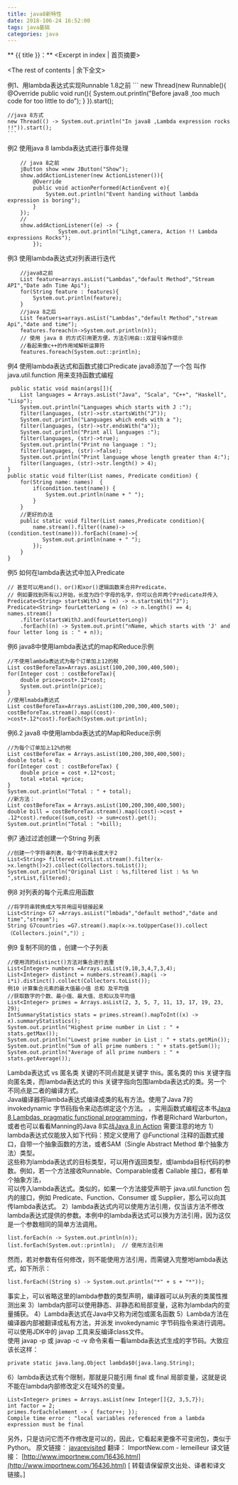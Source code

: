 ```yaml
---
title: java8新特性
date: 2018-106-24 16:52:00
tags: java基础
categories: java
---
```


** {{ title }}：** <Excerpt in index | 首页摘要>
<!-- more -->
<The rest of contents | 余下全文>


例1、用lambda表达式实现Runnable
    1.8之前
	```
    new Thread(new Runnable(){
        @Override
        public void run(){
        System.out.println("Before java8 ,too much code for too little to do");
        }
    }).start();
	
    //java 8方式
    new Thread(() -> System.out.println("In java8 ,Lambda expression rocks !!")).start();
    ```
例2 使用java 8 lambda表达式进行事件处理
```
    // java 8之前
    jButton show =new JButton("Show");
    show.addActionListener(new ActionListener()){
        @Override
        public void actionPerformed(ActionEvent e){
            System.out.println("Event handing without lambda expression is boring");
        } 
    });
    //
    show.addActionListener((e) -> {
                System.out.println("Lihgt,camera, Action !! Lambda expressions Rocks");
        });
```
例3 使用lambda表达式对列表进行迭代
```
    //java8之前
    List feature=arrays.asList("Lambdas","default Method","Stream API","Date adn Time Api");
    for(String feature : features){
        System.out.println(feature);
    }
    //java 8之后
    List featuers=arrays.asList("Lambdas","default Method","stream Api","date and time");
    features.foreach(n->System.out.println(n));
    // 使用 java 8 的方式引用更方便，方法引用由::双冒号操作提示
    //看起来像c++的作用域解析运算符
    features.foreach(System.out::println);
```
例4 使用lambda表达式和函数式接口Predicate
    java8添加了一个包  叫作 java.util.function 用来支持函数式编程
```
 public static void main(args[]){
    List languages = Arrays.asList("Java", "Scala", "C++", "Haskell", "Lisp");
    System.out.println("Languages which starts with J :");
    filter(languages, (str)->str.startsWith("J"));
    System.out.println("Languages which ends with a ");
    filter(languages, (str)->str.endsWith("a"));
    System.out.println("Print all languages :");
    filter(languages, (str)->true);
    System.out.println("Print no language : ");
    filter(languages, (str)->false);
    System.out.println("Print language whose length greater than 4:");
    filter(languages, (str)->str.length() > 4);
}
public static void filter(List names, Predicate condition) {
    for(String name: names)  {
        if(condition.test(name)) {
            System.out.println(name + " ");
        }
    }
    //更好的办法
    public static void filter(List names,Predicate condition){
        name.stream().filter((name)->(condition.test(name))).forEach((name)->{
           System.out.println(name + " ");
        });
    }
}
```
例5 如何在lambda表达式中加入Predicate
```
// 甚至可以用and()、or()和xor()逻辑函数来合并Predicate，
// 例如要找到所有以J开始，长度为四个字母的名字，你可以合并两个Predicate并传入
Predicate<String> startsWithJ = (n) -> n.startsWith("J");
Predicate<String> fourLetterLong = (n) -> n.length() == 4;
names.stream()
    .filter(startsWithJ.and(fourLetterLong))
    .forEach((n) -> System.out.print("nName, which starts with 'J' and four letter long is : " + n));
```
例6 java8中使用lambda表达式的map和Reduce示例
```
//不使用lambda表达式为每个订单加上12的税 
List costBeforeTax=Arrays.asList(100,200,300,400,500);
for(Integer cost : costBeforeTax){
    double price=cost+.12*cost;
    System.out.println(price);
}
//使用lmabda表达式
List costBeforeTax=Arrays.asList(100,200,300,400,500);
costBeforeTax.stream().map((cost)->cost+.12*cost).forEach(System.out:println);
```
例6.2 java8 中使用lambda表达式的Map和Reduce示例
```
//为每个订单加上12%的税
List costBeforeTax = Arrays.asList(100,200,300,400,500);
double total = 0;
for(Integer cost : costBeforeTax) {
    double price = cost +.12*cost;
    total =total +price;
}
System.out.println("Total : " + total);
//新方法：
List costBeforeTax = Arrays.asList(100,200,300,400,500);
double bill = costBeforeTax.stream().map((cost)->cost + .12*cost).reduce((sum,cost) -> sum+cost).get();
System.out.println("Total : "+bill);
```
例7 通过过滤创建一个String 列表
```
//创建一个字符串列表，每个字符串长度大于2
List<String> filtered =strList.stream().filter(x->x.length()>2).collect(Collectors.toList());
System.out.println("Original List : %s,filtered list : %s %n ",strList,filtered);
```
例8 对列表的每个元素应用函数
```
//将字符串转换成大写并用逗号链接起来
List<String> G7 =Arrays.asList("lmbada","default method","date and time","stream");
String G7countries =G7.stream().map(x->x.toUpperCase()).collect（Collectors.join(",")）;
```
例9 复制不同的值 ，创建一个子列表
```
//使用流的distinct()方法对集合进行去重
List<Integer> numbers =Arrays.asList(9,10,3,4,7,3,4);
List<Integer> distinct = numbers.stream().map(i -> i*i).distinct().collect(Collectors.toList());
例10 计算集合元素的最大值最小值 总和 及平均值
//获取数字的个数、最小值、最大值、总和以及平均值
List<Integer> primes = Arrays.asList(2, 3, 5, 7, 11, 13, 17, 19, 23, 29);
IntSummaryStatistics stats = primes.stream().mapToInt((x) -> x).summaryStatistics();
System.out.println("Highest prime number in List : " + stats.getMax());
System.out.println("Lowest prime number in List : " + stats.getMin());
System.out.println("Sum of all prime numbers : " + stats.getSum());
System.out.println("Average of all prime numbers : " + stats.getAverage());
```
Lambda表达式 vs 匿名类
关键的不同点就是关键字 this。匿名类的 this 关键字指向匿名类，而lambda表达式的 this 关键字指向包围lambda表达式的类。另一个不同点是二者的编译方式。</br>
Java编译器将lambda表达式编译成类的私有方法。使用了Java 7的 invokedynamic 字节码指令来动态绑定这个方法。
，实用函数式编程这本书[Java 8 Lambdas, pragmatic functional programming](https://www.amazon.com/Java-Lambdas-Pragmatic-Functional-Programming/dp/B00OVMRHPO/ref=sr_1_3?ie=UTF8&qid=1438567374&sr=8-3&keywords=Java+8+Lambdas%2C+pragmatic+functional+programming)，作者是Richard Warburton，或者也可以看看Manning的Java 8实战[Java 8 in Action](https://www.amazon.com/Java-Action-Lambdas-functional-style-programming/dp/1617291994/ref=sr_1_1?ie=UTF8&qid=1438567348&sr=8-1&keywords=Java+8+in+Action)
需要注意的地方
1）lambda表达式仅能放入如下代码：预定义使用了 @Functional 注释的函数式接口，自带一个抽象函数的方法，或者SAM（Single Abstract Method 单个抽象方法）类型。</br>
这些称为lambda表达式的目标类型，可以用作返回类型，或lambda目标代码的参数。例如，若一个方法接收Runnable、Comparable或者 Callable 接口，都有单个抽象方法，</br>
可以传入lambda表达式。类似的，如果一个方法接受声明于 java.util.function 包内的接口，例如 Predicate、Function、Consumer 或 Supplier，那么可以向其传lambda表达式。
2）lambda表达式内可以使用方法引用，仅当该方法不修改lambda表达式提供的参数。本例中的lambda表达式可以换为方法引用，因为这仅是一个参数相同的简单方法调用。</br>
```
list.forEach(n -> System.out.println(n));
list.forEach(System.out::println);  // 使用方法引用
```
然而，若对参数有任何修改，则不能使用方法引用，而需键入完整地lambda表达式，如下所示：
```
list.forEach((String s) -> System.out.println("*" + s + "*"));
```
事实上，可以省略这里的lambda参数的类型声明，编译器可以从列表的类属性推测出来
3）lambda内部可以使用静态、非静态和局部变量，这称为lambda内的变量捕获。
4）Lambda表达式在Java中又称为闭包或匿名函数
5）Lambda方法在编译器内部被翻译成私有方法，并派发 invokedynamic 字节码指令来进行调用。可以使用JDK中的 javap 工具来反编译class文件。</br>
使用 javap -p 或 javap -c -v 命令来看一看lambda表达式生成的字节码。大致应该长这样：
```
private static java.lang.Object lambda$0(java.lang.String);
```
6）lambda表达式有个限制，那就是只能引用 final 或 final 局部变量，这就是说不能在lambda内部修改定义在域外的变量。
```
List<Integer> primes = Arrays.asList(new Integer[]{2, 3,5,7});
int factor = 2;
primes.forEach(element -> { factor++; });
Compile time error : "local variables referenced from a lambda expression must be final
```
另外，只是访问它而不作修改是可以的，因此，它看起来更像不可变闭包，类似于Python。
原文链接： [javarevisited](http://javarevisited.blogspot.sg/2014/02/10-example-of-lambda-expressions-in-java8.html) 翻译： ImportNew.com - lemeilleur
译文链接： [http://www.importnew.com/16436.html](http://www.importnew.com/16436.html)
[ 转载请保留原文出处、译者和译文链接。]
